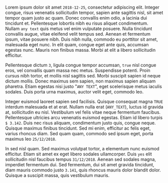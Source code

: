 Lorem ipsum dolor sit amet ```2018-12-25```, consectetur adipiscing elit. Integer congue, risus venenatis sollicitudin tempor, sapien ante sagittis nisl, sit amet tempor quam justo ac quam. Donec convallis enim odio, a lacinia dui tincidunt et. Pellentesque lobortis nibh eu risus aliquet condimentum. Nullam ```any text``` quis metus vel enim vulputate posuere. Nulla tincidunt convallis augue, vitae eleifend velit tempus sed. Aenean et fermentum ipsum, vitae posuere nibh. Duis nibh nulla, commodo eu porttitor sit amet, malesuada eget nunc. In elit quam, congue eget ante quis, accumsan egestas nunc. Mauris non finibus massa. Morbi at elit a libero sollicitudin efficitur.

Pellentesque dictum ```3```, ligula congue tempor accumsan, ```true``` nisl congue eros, vel convallis quam massa nec metus. Suspendisse potenti. Proin cursus nibh tortor, et mollis nisl sagittis sed. Morbi suscipit sapien id neque dictum mollis. Donec maximus sem sapien, non maximus sapien aliquam pharetra. Etiam egestas nisi justo "```ANY TEXT```", eget scelerisque metus iaculis sodales. Duis porta urna maximus, auctor velit eget, commodo leo.

Integer euismod laoreet sapien sed facilisis. Quisque consequat magna ```TRUE``` interdum malesuada et at erat. Nullam nulla erat (```ANY_TEXT```), luctus id gravida at, sollicitudin eu nisl. Vestibulum vel felis vitae neque fermentum faucibus. Pellentesque ultricies arcu venenatis euismod egestas. Etiam id libero turpis ```$ 3.142```. Duis nec risus aliquam, condimentum justo quis, congue neque. Quisque maximus finibus tincidunt. Sed mi enim, efficitur ac felis eget, varius rhoncus diam. Sed quam quam, commodo sed ipsum eget, porta maximus leo ```25/12/2018```.

In sed nisl quam. Sed maximus volutpat tortor, a elementum nunc euismod efficitur. Etiam sit amet ex eget libero sodales ullamcorper. Duis ```yes``` elit sollicitudin nisl faucibus tempus ```31/12/2018```. Aenean sed sodales magna, imperdiet fermentum dui. Sed fermentum, dui sit amet gravida tincidunt, diam mauris commodo justo ```3.141```, quis rhoncus mauris dolor blandit dolor. Quisque a suscipit massa, quis vestibulum mauris.
